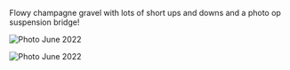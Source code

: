 Flowy champagne gravel with lots of short ups and downs and a photo op suspension bridge!

![Photo](resources/img/shw-goldstream-trail-1.jpg)
June 2022

![Photo](resources/img/shw-goldstream-trail-2.jpg)
June 2022